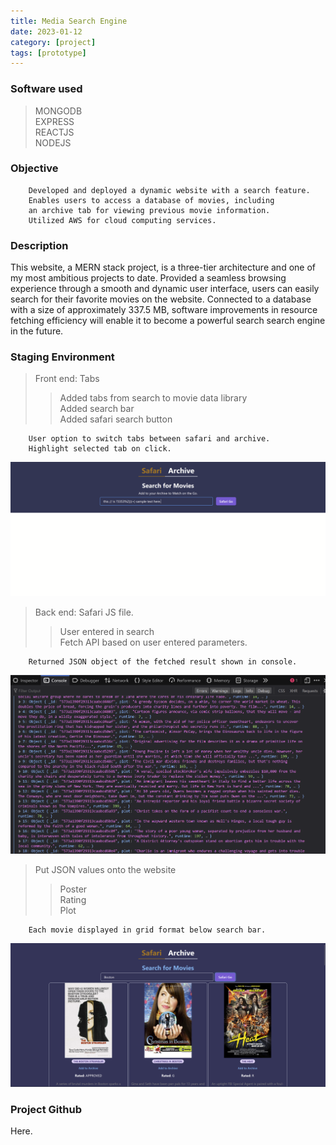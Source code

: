 ```yaml
---
title: Media Search Engine
date: 2023-01-12
category: [project]
tags: [prototype]
---
```


### Software used
> MONGODB <br>
> EXPRESS <br>
> REACTJS <br>
> NODEJS 


### Objective
        Developed and deployed a dynamic website with a search feature.
        Enables users to access a database of movies, including
        an archive tab for viewing previous movie information.
        Utilized AWS for cloud computing services.
        

        
### Description
This website, a MERN stack project, is a three-tier architecture and one of my most ambitious projects to date.
Provided a seamless browsing experience through a smooth and dynamic user interface, users can easily search for their
favorite movies on the website.
Connected to a database with a size of approximately 337.5 MB, software improvements
in resource fetching efficiency will enable it to become a powerful search search engine in the future.



### Staging Environment
> Front end: Tabs <br>
>> Added tabs from search to movie data library <br>
>> Added search bar <br>
>> Added safari search button <br>

        User option to switch tabs between safari and archive.
        Highlight selected tab on click.

![Landingpage1](/assets/proj-images/mernweb1.png)

> Back end: Safari JS file. <br>
>> User entered in search <br>
>> Fetch API based on user entered parameters. <br>

        Returned JSON object of the fetched result shown in console.

![Inspect1](/assets/proj-images/jsondemo1.png)

> Put JSON values onto the website
>> Poster <br>
>> Rating <br>
>> Plot <br>

        Each movie displayed in grid format below search bar.

![Searchresult1](/assets/proj-images/searchresult1.png)



### Project Github
Here.